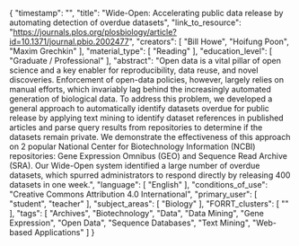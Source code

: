 {
    "timestamp": "",
    "title": "Wide-Open: Accelerating public data release by automating detection of overdue datasets",
    "link_to_resource": "https://journals.plos.org/plosbiology/article?id=10.1371/journal.pbio.2002477",
    "creators": [
        "Bill Howe",
        "Hoifung Poon",
        "Maxim Grechkin"
    ],
    "material_type": [
        "Reading"
    ],
    "education_level": [
        "Graduate / Professional"
    ],
    "abstract": "Open data is a vital pillar of open science and a key enabler for reproducibility, data reuse, and novel discoveries. Enforcement of open-data policies, however, largely relies on manual efforts, which invariably lag behind the increasingly automated generation of biological data. To address this problem, we developed a general approach to automatically identify datasets overdue for public release by applying text mining to identify dataset references in published articles and parse query results from repositories to determine if the datasets remain private. We demonstrate the effectiveness of this approach on 2 popular National Center for Biotechnology Information (NCBI) repositories: Gene Expression Omnibus (GEO) and Sequence Read Archive (SRA). Our Wide-Open system identified a large number of overdue datasets, which spurred administrators to respond directly by releasing 400 datasets in one week.",
    "language": [
        "English"
    ],
    "conditions_of_use": "Creative Commons Attribution 4.0 International",
    "primary_user": [
        "student",
        "teacher"
    ],
    "subject_areas": [
        "Biology"
    ],
    "FORRT_clusters": [
        ""
    ],
    "tags": [
        "Archives",
        "Biotechnology",
        "Data",
        "Data Mining",
        "Gene Expression",
        "Open Data",
        "Sequence Databases",
        "Text Mining",
        "Web-based Applications"
    ]
}